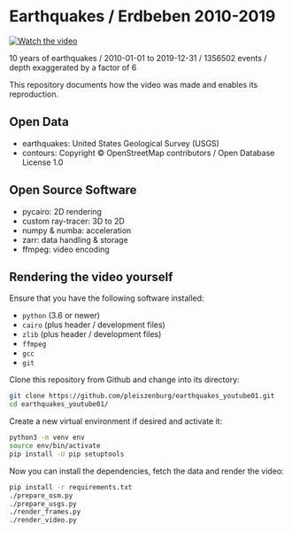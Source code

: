 # Earthquakes / Erdbeben 2010-2019

[![Watch the video](https://img.youtube.com/vi/RLHM5MQ5kAs/hqdefault.jpg)](https://youtu.be/RLHM5MQ5kAs)

10 years of earthquakes / 2010-01-01 to 2019-12-31 / 1356502 events / depth exaggerated by a factor of 6

This repository documents how the video was made and enables its reproduction.

## Open Data

- earthquakes: United States Geological Survey (USGS)
- contours: Copyright © OpenStreetMap contributors / Open Database License 1.0

## Open Source Software

- pycairo: 2D rendering
- custom ray-tracer: 3D to 2D
- numpy & numba: acceleration
- zarr: data handling & storage
- ffmpeg: video encoding

## Rendering the video yourself

Ensure that you have the following software installed:

- `python` (3.6 or newer)
- `cairo` (plus header / development files)
- `zlib` (plus header / development files)
- `ffmpeg`
- `gcc`
- `git`

Clone this repository from Github and change into its directory:

```bash
git clone https://github.com/pleiszenburg/earthquakes_youtube01.git
cd earthquakes_youtube01/
```

Create a new virtual environment if desired and activate it:

```bash
python3 -m venv env
source env/bin/activate
pip install -U pip setuptools
```

Now you can install the dependencies, fetch the data and render the video:

```bash
pip install -r requirements.txt
./prepare_osm.py
./prepare_usgs.py
./render_frames.py
./render_video.py
```
